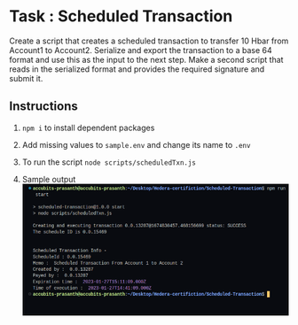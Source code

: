 # Task : Scheduled Transaction

Create a script that creates a scheduled transaction to transfer 10
Hbar from Account1 to Account2.
Serialize and export the transaction to a base 64 format and use
this as the input to the next step.
Make a second script that reads in the serialized format and
provides the required signature and submit it.

## Instructions

1. `npm i` to install dependent packages
2. Add missing values to `sample.env` and change its name to `.env`

3. To run the script `node scripts/scheduledTxn.js`
4. Sample output
   ![Sample Output](./results/scheduledTxn.png)
